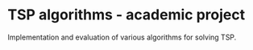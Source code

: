 # TSP algorithms - academic project
Implementation and evaluation of various algorithms for solving TSP.
